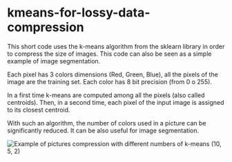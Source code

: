 # kmeans-for-lossy-data-compression
This short code uses the k-means algorithm from the sklearn library in order to compress the size of images. 
This code can also be seen as a simple example of image segmentation.

Each pixel has 3 colors dimensions (Red, Green, Blue), all the pixels of the image are the training set.
Each color has 8 bit precision (from 0 o 255). 

In a first time k-means are computed among all the pixels (also called centroids). Then, in a second time, each pixel of the input image is assigned to its closest centroid.

With such an algorithm, the number of colors used in a picture can be significantly reduced. It can be also useful for image segmentation.

![Example of pictures compression with different numbers of k-means (10, 5, 2)](https://github.com/matpich94/kmeans-picture-compression/edit/master/picture_compression.png)

